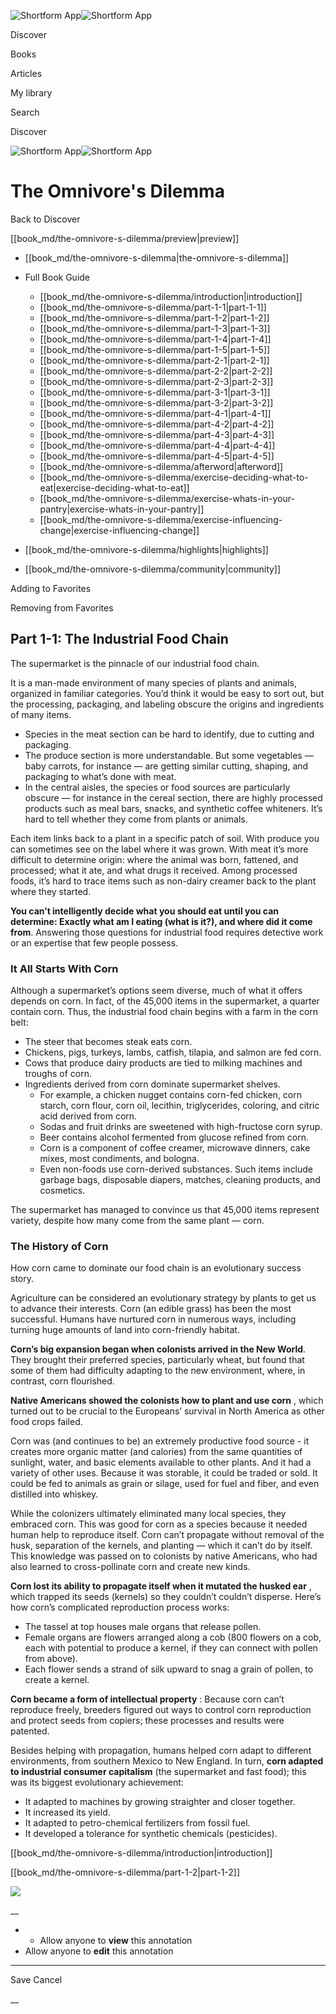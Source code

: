 ![Shortform App](/img/logo.36a2399e.svg)![Shortform App](/img/logo-dark.70c1b072.svg)

Discover

Books

Articles

My library

Search

Discover

![Shortform App](/img/logo.36a2399e.svg)![Shortform App](/img/logo-dark.70c1b072.svg)

# The Omnivore's Dilemma

Back to Discover

[[book_md/the-omnivore-s-dilemma/preview|preview]]

  * [[book_md/the-omnivore-s-dilemma|the-omnivore-s-dilemma]]
  * Full Book Guide

    * [[book_md/the-omnivore-s-dilemma/introduction|introduction]]
    * [[book_md/the-omnivore-s-dilemma/part-1-1|part-1-1]]
    * [[book_md/the-omnivore-s-dilemma/part-1-2|part-1-2]]
    * [[book_md/the-omnivore-s-dilemma/part-1-3|part-1-3]]
    * [[book_md/the-omnivore-s-dilemma/part-1-4|part-1-4]]
    * [[book_md/the-omnivore-s-dilemma/part-1-5|part-1-5]]
    * [[book_md/the-omnivore-s-dilemma/part-2-1|part-2-1]]
    * [[book_md/the-omnivore-s-dilemma/part-2-2|part-2-2]]
    * [[book_md/the-omnivore-s-dilemma/part-2-3|part-2-3]]
    * [[book_md/the-omnivore-s-dilemma/part-3-1|part-3-1]]
    * [[book_md/the-omnivore-s-dilemma/part-3-2|part-3-2]]
    * [[book_md/the-omnivore-s-dilemma/part-4-1|part-4-1]]
    * [[book_md/the-omnivore-s-dilemma/part-4-2|part-4-2]]
    * [[book_md/the-omnivore-s-dilemma/part-4-3|part-4-3]]
    * [[book_md/the-omnivore-s-dilemma/part-4-4|part-4-4]]
    * [[book_md/the-omnivore-s-dilemma/part-4-5|part-4-5]]
    * [[book_md/the-omnivore-s-dilemma/afterword|afterword]]
    * [[book_md/the-omnivore-s-dilemma/exercise-deciding-what-to-eat|exercise-deciding-what-to-eat]]
    * [[book_md/the-omnivore-s-dilemma/exercise-whats-in-your-pantry|exercise-whats-in-your-pantry]]
    * [[book_md/the-omnivore-s-dilemma/exercise-influencing-change|exercise-influencing-change]]
  * [[book_md/the-omnivore-s-dilemma/highlights|highlights]]
  * [[book_md/the-omnivore-s-dilemma/community|community]]



Adding to Favorites 

Removing from Favorites 

## Part 1-1: The Industrial Food Chain

The supermarket is the pinnacle of our industrial food chain.

It is a man-made environment of many species of plants and animals, organized in familiar categories. You’d think it would be easy to sort out, but the processing, packaging, and labeling obscure the origins and ingredients of many items.

  * Species in the meat section can be hard to identify, due to cutting and packaging.
  * The produce section is more understandable. But some vegetables — baby carrots, for instance — are getting similar cutting, shaping, and packaging to what’s done with meat.
  * In the central aisles, the species or food sources are particularly obscure — for instance in the cereal section, there are highly processed products such as meal bars, snacks, and synthetic coffee whiteners. It’s hard to tell whether they come from plants or animals.



Each item links back to a plant in a specific patch of soil. With produce you can sometimes see on the label where it was grown. With meat it’s more difficult to determine origin: where the animal was born, fattened, and processed; what it ate, and what drugs it received. Among processed foods, it’s hard to trace items such as non-dairy creamer back to the plant where they started.

**You can’t intelligently decide what you should eat until you can determine: Exactly what am I eating (what is it?), and where did it come from**. Answering those questions for industrial food requires detective work or an expertise that few people possess.

### It All Starts With Corn

Although a supermarket’s options seem diverse, much of what it offers depends on corn. In fact, of the 45,000 items in the supermarket, a quarter contain corn. Thus, the industrial food chain begins with a farm in the corn belt:

  * The steer that becomes steak eats corn.
  * Chickens, pigs, turkeys, lambs, catfish, tilapia, and salmon are fed corn.
  * Cows that produce dairy products are tied to milking machines and troughs of corn.
  * Ingredients derived from corn dominate supermarket shelves.
    * For example, a chicken nugget contains corn-fed chicken, corn starch, corn flour, corn oil, lecithin, triglycerides, coloring, and citric acid derived from corn.
    * Sodas and fruit drinks are sweetened with high-fructose corn syrup.
    * Beer contains alcohol fermented from glucose refined from corn.
    * Corn is a component of coffee creamer, microwave dinners, cake mixes, most condiments, and bologna.
    * Even non-foods use corn-derived substances. Such items include garbage bags, disposable diapers, matches, cleaning products, and cosmetics. 



The supermarket has managed to convince us that 45,000 items represent variety, despite how many come from the same plant — corn.

### The History of Corn

How corn came to dominate our food chain is an evolutionary success story.

Agriculture can be considered an evolutionary strategy by plants to get us to advance their interests. Corn (an edible grass) has been the most successful. Humans have nurtured corn in numerous ways, including turning huge amounts of land into corn-friendly habitat.

**Corn’s big expansion began when colonists arrived in the New World**. They brought their preferred species, particularly wheat, but found that some of them had difficulty adapting to the new environment, where, in contrast, corn flourished.

**Native Americans showed the colonists how to plant and use corn** , which turned out to be crucial to the Europeans’ survival in North America as other food crops failed.

Corn was (and continues to be) an extremely productive food source - it creates more organic matter (and calories) from the same quantities of sunlight, water, and basic elements available to other plants. And it had a variety of other uses. Because it was storable, it could be traded or sold. It could be fed to animals as grain or silage, used for fuel and fiber, and even distilled into whiskey.

While the colonizers ultimately eliminated many local species, they embraced corn. This was good for corn as a species because it needed human help to reproduce itself. Corn can’t propagate without removal of the husk, separation of the kernels, and planting — which it can’t do by itself. This knowledge was passed on to colonists by native Americans, who had also learned to cross-pollinate corn and create new kinds.

**Corn lost its ability to propagate itself when it mutated the husked ear** , which trapped its seeds (kernels) so they couldn’t couldn’t disperse. Here’s how corn’s complicated reproduction process works:

  * The tassel at top houses male organs that release pollen.
  * Female organs are flowers arranged along a cob (800 flowers on a cob, each with potential to produce a kernel, if they can connect with pollen from above).
  * Each flower sends a strand of silk upward to snag a grain of pollen, to create a kernel. 



**Corn became a form of intellectual property** : Because corn can’t reproduce freely, breeders figured out ways to control corn reproduction and protect seeds from copiers; these processes and results were patented.

Besides helping with propagation, humans helped corn adapt to different environments, from southern Mexico to New England. In turn, **corn adapted to industrial consumer capitalism** (the supermarket and fast food); this was its biggest evolutionary achievement:

  * It adapted to machines by growing straighter and closer together.
  * It increased its yield.
  * It adapted to petro-chemical fertilizers from fossil fuel.
  * It developed a tolerance for synthetic chemicals (pesticides).



[[book_md/the-omnivore-s-dilemma/introduction|introduction]]

[[book_md/the-omnivore-s-dilemma/part-1-2|part-1-2]]

![](https://bat.bing.com/action/0?ti=56018282&Ver=2&mid=a5087d01-41f5-4635-ae21-a986001f1dc2&sid=1711133063fa11eebdec89a8b8ae3bbc&vid=171147a063fa11eea7440fcfeb230d96&vids=0&msclkid=N&pi=0&lg=en-US&sw=800&sh=600&sc=24&nwd=1&tl=Shortform%20%7C%20Book&p=https%3A%2F%2Fwww.shortform.com%2Fapp%2Fbook%2Fthe-omnivore-s-dilemma%2Fpart-1-1&r=&lt=426&evt=pageLoad&sv=1&rn=161281)

__

  *   * Allow anyone to **view** this annotation
  * Allow anyone to **edit** this annotation



* * *

Save Cancel

__



